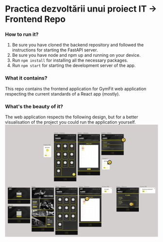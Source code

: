 # Practica dezvoltării unui proiect IT → Frontend Repo

### How to run it?
1. Be sure you have cloned the backend repository and followed the instructions for starting the FastAPI server.
2. Be sure you have node and npm up and running on your device.
3. Run `npm install` for installing all the necessary packages.
4. Run `npm start` for starting the development server of the app.

### What it contains?
This repo contains the frontend application for GymFit web application respecting the current standards of a React app (mostly).

### What's the beauty of it?
The web application respects the following design, but for a better visualisation of the project you could run the application yourself.
![readme_application_showcase.png](src%2Fassets%2Fimages%2Freadme_application_showcase.png)
